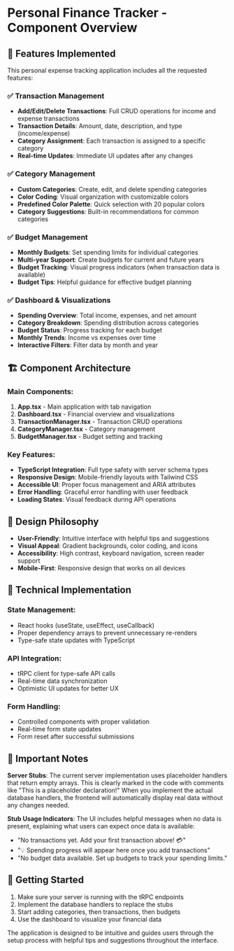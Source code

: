 # Personal Finance Tracker - Component Overview

## 🎯 Features Implemented

This personal expense tracking application includes all the requested features:

### ✅ Transaction Management
- **Add/Edit/Delete Transactions**: Full CRUD operations for income and expense transactions
- **Transaction Details**: Amount, date, description, and type (income/expense)
- **Category Assignment**: Each transaction is assigned to a specific category
- **Real-time Updates**: Immediate UI updates after any changes

### ✅ Category Management  
- **Custom Categories**: Create, edit, and delete spending categories
- **Color Coding**: Visual organization with customizable colors
- **Predefined Color Palette**: Quick selection with 20 popular colors
- **Category Suggestions**: Built-in recommendations for common categories

### ✅ Budget Management
- **Monthly Budgets**: Set spending limits for individual categories
- **Multi-year Support**: Create budgets for current and future years
- **Budget Tracking**: Visual progress indicators (when transaction data is available)
- **Budget Tips**: Helpful guidance for effective budget planning

### ✅ Dashboard & Visualizations
- **Spending Overview**: Total income, expenses, and net amount
- **Category Breakdown**: Spending distribution across categories
- **Budget Status**: Progress tracking for each budget
- **Monthly Trends**: Income vs expenses over time
- **Interactive Filters**: Filter data by month and year

## 🏗️ Component Architecture

### Main Components:
1. **App.tsx** - Main application with tab navigation
2. **Dashboard.tsx** - Financial overview and visualizations
3. **TransactionManager.tsx** - Transaction CRUD operations
4. **CategoryManager.tsx** - Category management
5. **BudgetManager.tsx** - Budget setting and tracking

### Key Features:
- **TypeScript Integration**: Full type safety with server schema types
- **Responsive Design**: Mobile-friendly layouts with Tailwind CSS
- **Accessible UI**: Proper focus management and ARIA attributes
- **Error Handling**: Graceful error handling with user feedback
- **Loading States**: Visual feedback during API operations

## 🎨 Design Philosophy

- **User-Friendly**: Intuitive interface with helpful tips and suggestions
- **Visual Appeal**: Gradient backgrounds, color coding, and icons
- **Accessibility**: High contrast, keyboard navigation, screen reader support
- **Mobile-First**: Responsive design that works on all devices

## 🔧 Technical Implementation

### State Management:
- React hooks (useState, useEffect, useCallback)
- Proper dependency arrays to prevent unnecessary re-renders
- Type-safe state updates with TypeScript

### API Integration:
- tRPC client for type-safe API calls
- Real-time data synchronization
- Optimistic UI updates for better UX

### Form Handling:
- Controlled components with proper validation
- Real-time form state updates
- Form reset after successful submissions

## 📝 Important Notes

**Server Stubs**: The current server implementation uses placeholder handlers that return empty arrays. This is clearly marked in the code with comments like "This is a placeholder declaration!" When you implement the actual database handlers, the frontend will automatically display real data without any changes needed.

**Stub Usage Indicators**: The UI includes helpful messages when no data is present, explaining what users can expect once data is available:
- "No transactions yet. Add your first transaction above! 💳"
- "💡 Spending progress will appear here once you add transactions"
- "No budget data available. Set up budgets to track your spending limits."

## 🚀 Getting Started

1. Make sure your server is running with the tRPC endpoints
2. Implement the database handlers to replace the stubs
3. Start adding categories, then transactions, then budgets
4. Use the dashboard to visualize your financial data

The application is designed to be intuitive and guides users through the setup process with helpful tips and suggestions throughout the interface.
